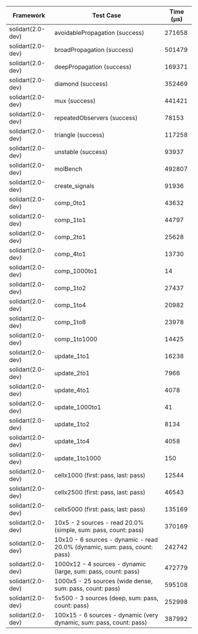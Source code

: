 | Framework | Test Case | Time (μs) |
| --- | --- | --- |
| solidart(2.0-dev) | avoidablePropagation (success) | 271658 |
| solidart(2.0-dev) | broadPropagation (success) | 501479 |
| solidart(2.0-dev) | deepPropagation (success) | 169371 |
| solidart(2.0-dev) | diamond (success) | 352469 |
| solidart(2.0-dev) | mux (success) | 441421 |
| solidart(2.0-dev) | repeatedObservers (success) | 78153 |
| solidart(2.0-dev) | triangle (success) | 117258 |
| solidart(2.0-dev) | unstable (success) | 93937 |
| solidart(2.0-dev) | molBench | 492807 |
| solidart(2.0-dev) | create_signals | 91936 |
| solidart(2.0-dev) | comp_0to1 | 43632 |
| solidart(2.0-dev) | comp_1to1 | 44797 |
| solidart(2.0-dev) | comp_2to1 | 25628 |
| solidart(2.0-dev) | comp_4to1 | 13730 |
| solidart(2.0-dev) | comp_1000to1 | 14 |
| solidart(2.0-dev) | comp_1to2 | 27437 |
| solidart(2.0-dev) | comp_1to4 | 20982 |
| solidart(2.0-dev) | comp_1to8 | 23978 |
| solidart(2.0-dev) | comp_1to1000 | 14425 |
| solidart(2.0-dev) | update_1to1 | 16238 |
| solidart(2.0-dev) | update_2to1 | 7966 |
| solidart(2.0-dev) | update_4to1 | 4078 |
| solidart(2.0-dev) | update_1000to1 | 41 |
| solidart(2.0-dev) | update_1to2 | 8134 |
| solidart(2.0-dev) | update_1to4 | 4058 |
| solidart(2.0-dev) | update_1to1000 | 150 |
| solidart(2.0-dev) | cellx1000 (first: pass, last: pass) | 12544 |
| solidart(2.0-dev) | cellx2500 (first: pass, last: pass) | 46543 |
| solidart(2.0-dev) | cellx5000 (first: pass, last: pass) | 135169 |
| solidart(2.0-dev) | 10x5 - 2 sources - read 20.0% (simple, sum: pass, count: pass) | 370169 |
| solidart(2.0-dev) | 10x10 - 6 sources - dynamic - read 20.0% (dynamic, sum: pass, count: pass) | 242742 |
| solidart(2.0-dev) | 1000x12 - 4 sources - dynamic (large, sum: pass, count: pass) | 472779 |
| solidart(2.0-dev) | 1000x5 - 25 sources (wide dense, sum: pass, count: pass) | 595108 |
| solidart(2.0-dev) | 5x500 - 3 sources (deep, sum: pass, count: pass) | 252998 |
| solidart(2.0-dev) | 100x15 - 6 sources - dynamic (very dynamic, sum: pass, count: pass) | 387992 |
